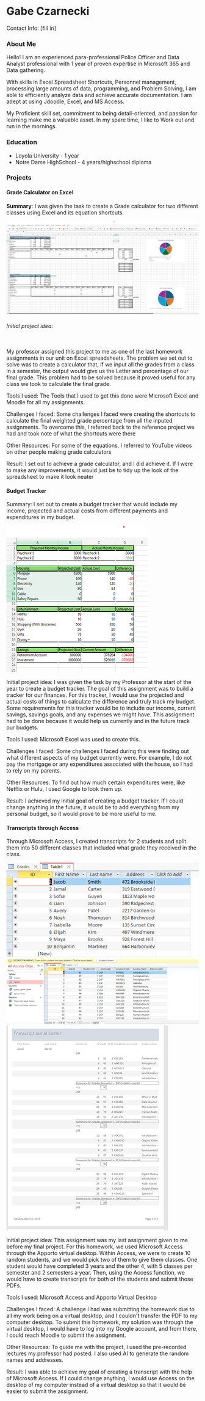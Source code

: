 # Gabe Czarnecki
Contact Info: [fill in]
### About Me 
Hello! I am an experienced para-professional Police Officer and Data Analyst professional with 1 year of proven expertise in Microsoft 365 and Data gathering. 

With skills in Excel Spreadsheet Shortcuts, Personnel management, processing large amounts of data, programming, and Problem Solving, I am able to efficiently analyze data and achieve accurate documentation. I am adept at using Jdoodle, Excel, and MS Access. 

My Proficient skill set, commitment to being detail-oriented, and passion for learning make me a valuable asset.  In my spare time, I like to Work out and run in the mornings. 

### Education 
 - Loyola University - 1 year
 - Notre Dame HighSchool - 4 years/highschool diploma

### Projects

#### Grade Calculator on Excel
 **Summary**: I was given the task to create a Grade calculator for two different classes using Excel and its equation shortcuts. 

![Project ScreenShot](Images/Gabe_Czarnecki_Excel_Assessment_CS105.03_3pm.png)

<p><h6>Initial project idea:</h6><br> My professor assigned this project to me as one of the last homework assignments in our unit on Excel spreadsheets. The problem we set out to solve was to create a calculator that, if we input all the grades from a class in a semester, the output would give us the Letter and percentage of our final grade. This problem had to be solved because it proved useful for any class we took to calculate the final grade. </p>

Tools I used: 
The Tools that I used to get this done were Microsoft Excel and Moodle for all my assignments. 

Challenges I faced:
Some challenges I faced were creating the shortcuts to calculate the final weighted grade percentage from all the inputed assignments. To overcome this, I referred back to the reference project we had and took note of what the shortcuts were there 

Other Resources: 
For some of the equations, I referred to YouTube videos on other people making grade calculators 

Result:
I set out to achieve a grade calculator, and I did achieve it. If I were to make any improvements, it would just be to tidy up the look of the spreadsheet to make it look neater 

#### Budget Tracker
 Summary: I set out to create a budget tracker that would include my income, projected and actual costs from different payments and expenditures in my budget.

![Project ScreenShot](Images/Screenshot_2025-04-24_161158.png)

Initial project idea: 
I was given the task by my Professor at the start of the year to create a budget tracker. The goal of this assignment was to build a tracker for our finances. For this tracker, I would use the projected and actual costs of things to calculate the difference and truly track my budget. Some requirements for this tracker would be to include our income, current savings, savings goals, and any expenses we might have. This assignment had to be done because it would help us currently and in the future track our budgets. 

Tools I used: 
Microsoft Excel was used to create this. 

Challenges I faced:
Some challenges I faced during this were finding out what different aspects of my budget currently were. For example, I do not pay the mortgage or any expenditures associated with the house, so I had to rely on my parents. 

Other Resources: 
To find out how much certain expenditures were, like Netflix or Hulu, I used Google to look them up. 

Result:
I achieved my initial goal of creating a budget tracker. If I could change anything in the future, it would be to add everything from my personal budget, so it would prove to be more useful to me. 

#### Transcripts through Access
Through Microsoft Access, I created transcripts for 2 students and split them into 50 different classes that included what grade they received in the class. 

![Project ScreenShot 1](Images/Screenshot_2025-04-24_164413.png)
![Project ScreenShot 2](Images/Portfolio_Project_3.png)
![Project ScreenShot 3](Images/Screenshot_2025-04-23_154315.png)

Initial project idea: 
This assignment was my last assignment given to me before my final project. For this homework, we used Microsoft Access through the Apporto virtual desktop. Within Access, we were to create 10 random students, and we would pick two of them to give them classes. One student would have completed 3 years and the other 4, with 5 classes per semester and 2 semesters a year. Then, using the Access function, we would have to create transcripts for both of the students and submit those PDFs. 

Tools I used: 
Microsoft Access and Apporto Virtual Desktop 

Challenges I faced:
A challenge I had was submitting the homework due to all my work being on a virtual desktop, and I couldn't transfer the PDF to my computer desktop. To submit this homework, my solution was through the virtual desktop, I would have to log into my Google account, and from there, I could reach Moodle to submit the assignment. 

Other Resources: 
To guide me with the project, I used the pre-recorded lectures my professor had posted. I also used AI to generate the random names and addresses. 

Result:
I was able to achieve my goal of creating a transcript with the help of Microsoft Access. If I could change anything, I would use Access on the desktop of my computer instead of a virtual desktop so that it would be easier to submit the assignment.